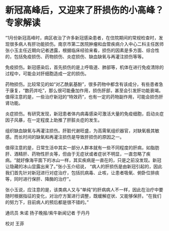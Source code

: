 # 新冠高峰后，又迎来了肝损伤的小高峰？专家解读

“1月份新冠高峰时，病区收治了许多新冠感染患者，在住院期间的常规检查时，发现很多病人有肝功能损伤。南京市第二医院肿瘤和血管疾病介入中心二科主任医师张小玉主任近期向记者透露，根据临床经验来看，损伤的因素是多方面、综合性的，包括免疫损伤、药物损伤、炎症损伤、缺血缺氧与再灌注损伤等等。

免疫损伤。新冠感染后，首先损伤的是上呼吸道、肺部等，机体在进行免疫清除的过程中，可能会对肝细胞造成一定的损伤。

药物损伤。比较常见的如“对乙酰氨基酚”，很多药物中都含有该成分，有些患者急于康复，“数药并吃”，那么很可能叠加作用，损伤肝部，甚至会引发肝功能衰竭。值得注意的是，一些治疗新冠的“特效药”，也有一定的药物副作用，可能会损伤肝肾功能。

炎症损伤。有研究发现，新冠患者体内病毒感染可激活大量的免疫细胞，启动炎症因子风暴，在一定程度上助推了肝脏炎症的发生。

组织缺血缺氧与再灌注损伤。肝脏代谢旺盛，为高需氧组织器官，对缺氧极其敏感。而长时间的缺氧和再灌注损伤是导致肝损伤的原因之一。

值得注意的是，日常生活中其实一部分人群本就有一些不同程度的肝病，如脂肪肝、酒精肝、药物性肝炎等，但由于无症状或者症状不明显，一直忽略了疾病。“就好像海平面下的冰山一样，其实疾病是一直在的，只是之前没发现。新冠让隐藏的冰山显露出来了。”张小玉介绍说，
“病人的肝损伤是由新冠引起的，因此我们首先针对新冠进行对症治疗，包括抗病毒、止咳，让患者吸氧、俯卧位排痰等，同时进行保肝、降酶的治疗”。

张小玉说，应注意的是，该类病人又与“单纯”的肝病病人不一样，因此在治疗中要随时根据指征的变化，对治疗方案进行调整，既缓解症状、又能够保肝。“在我们的努力下，目前病人的预后都是很不错的。”

通讯员 朱诺 扬子晚报/紫牛新闻记者 于丹丹

校对 王菲

